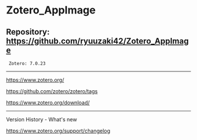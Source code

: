 # Zotero_AppImage

## Repository: https://github.com/ryuuzaki42/Zotero_AppImage
     Zotero: 7.0.23

---
https://www.zotero.org/

https://github.com/zotero/zotero/tags

https://www.zotero.org/download/

---
Version History - What's new

https://www.zotero.org/support/changelog
